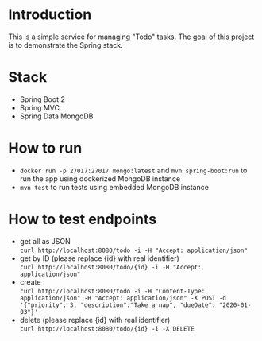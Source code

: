# Introduction
This is a simple service for managing "Todo" tasks. The goal of this project is to demonstrate the Spring stack.

# Stack
  - Spring Boot 2
  - Spring MVC
  - Spring Data MongoDB 
  
# How to run
  - `docker run -p 27017:27017 mongo:latest` and `mvn spring-boot:run` to run the app using dockerized MongoDB instance
  - `mvn test` to run tests using embedded MongoDB instance

# How to test endpoints
  - get all as JSON  
    `curl http://localhost:8080/todo -i -H "Accept: application/json"`
  - get by ID (please replace {id} with real identifier)  
    `curl http://localhost:8080/todo/{id} -i -H "Accept: application/json"`
  - create  
    `curl http://localhost:8080/todo -i -H "Content-Type: application/json" -H "Accept: application/json" -X POST -d '{"priority": 3, "description":"Take a nap", "dueDate": "2020-01-03"}'`
  - delete (please replace {id} with real identifier)  
    `curl http://localhost:8080/todo/{id} -i -X DELETE`
